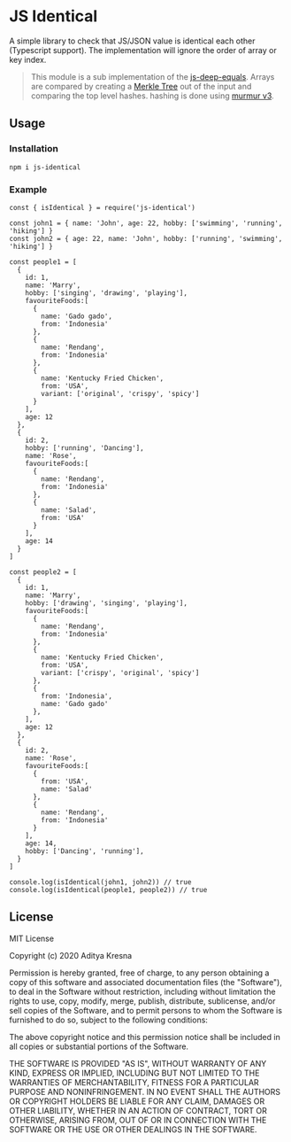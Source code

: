# JS Identical
A simple library to check that JS/JSON value is identical each other (Typescript support). The implementation will ignore the order of array or key index.

> This module is a sub implementation of the [js-deep-equals](https://github.com/joelwass/js-deep-equals). Arrays are compared by creating a [Merkle Tree](https://en.wikipedia.org/wiki/Merkle_tree) out of the input and comparing the top level hashes. hashing is done using [murmur v3](https://en.wikipedia.org/wiki/MurmurHash).


## Usage

### Installation
    npm i js-identical

### Example
```
const { isIdentical } = require('js-identical')

const john1 = { name: 'John', age: 22, hobby: ['swimming', 'running', 'hiking'] }
const john2 = { age: 22, name: 'John', hobby: ['running', 'swimming', 'hiking'] }

const people1 = [
  {
    id: 1,
    name: 'Marry',
    hobby: ['singing', 'drawing', 'playing'],
    favouriteFoods:[
      {
        name: 'Gado gado',
        from: 'Indonesia'
      },
      {
        name: 'Rendang',
        from: 'Indonesia'
      },
      {
        name: 'Kentucky Fried Chicken',
        from: 'USA',
        variant: ['original', 'crispy', 'spicy']
      }
    ],
    age: 12
  },
  {
    id: 2,
    hobby: ['running', 'Dancing'],
    name: 'Rose',
    favouriteFoods:[
      {
        name: 'Rendang',
        from: 'Indonesia'
      },
      {
        name: 'Salad',
        from: 'USA'
      }
    ],
    age: 14
  }
]

const people2 = [
  {
    id: 1,
    name: 'Marry',
    hobby: ['drawing', 'singing', 'playing'],
    favouriteFoods:[
      {
        name: 'Rendang',
        from: 'Indonesia'
      },
      {
        name: 'Kentucky Fried Chicken',
        from: 'USA',
        variant: ['crispy', 'original', 'spicy']
      },
      {
        from: 'Indonesia',
        name: 'Gado gado'
      },
    ],
    age: 12
  },
  {
    id: 2,
    name: 'Rose',
    favouriteFoods:[
      {
        from: 'USA',
        name: 'Salad'
      },
      {
        name: 'Rendang',
        from: 'Indonesia'
      }
    ],
    age: 14,
    hobby: ['Dancing', 'running'],
  }
]

console.log(isIdentical(john1, john2)) // true
console.log(isIdentical(people1, people2)) // true
```

## License
MIT License

Copyright (c) 2020 Aditya Kresna

Permission is hereby granted, free of charge, to any person obtaining a copy
of this software and associated documentation files (the "Software"), to deal
in the Software without restriction, including without limitation the rights
to use, copy, modify, merge, publish, distribute, sublicense, and/or sell
copies of the Software, and to permit persons to whom the Software is
furnished to do so, subject to the following conditions:

The above copyright notice and this permission notice shall be included in all
copies or substantial portions of the Software.

THE SOFTWARE IS PROVIDED "AS IS", WITHOUT WARRANTY OF ANY KIND, EXPRESS OR
IMPLIED, INCLUDING BUT NOT LIMITED TO THE WARRANTIES OF MERCHANTABILITY,
FITNESS FOR A PARTICULAR PURPOSE AND NONINFRINGEMENT. IN NO EVENT SHALL THE
AUTHORS OR COPYRIGHT HOLDERS BE LIABLE FOR ANY CLAIM, DAMAGES OR OTHER
LIABILITY, WHETHER IN AN ACTION OF CONTRACT, TORT OR OTHERWISE, ARISING FROM,
OUT OF OR IN CONNECTION WITH THE SOFTWARE OR THE USE OR OTHER DEALINGS IN THE
SOFTWARE.

